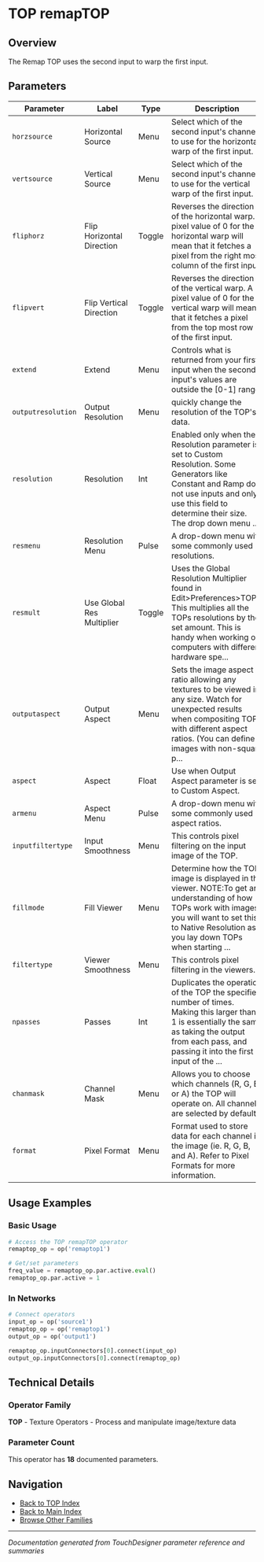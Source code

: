 # TOP remapTOP

## Overview

The Remap TOP uses the second input to warp the first input.

## Parameters

| Parameter | Label | Type | Description |
|-----------|-------|------|-------------|
| `horzsource` | Horizontal Source | Menu | Select which of the second input's channels to use for the horizontal warp of the first input. |
| `vertsource` | Vertical Source | Menu | Select which of the second input's channels to use for the vertical warp of the first input. |
| `fliphorz` | Flip Horizontal Direction | Toggle | Reverses the direction of the horizontal warp. A pixel value of 0 for the horizontal warp will mean that it fetches a pixel from the right most column of the first input. |
| `flipvert` | Flip Vertical Direction | Toggle | Reverses the direction of the vertical warp. A pixel value of 0 for the vertical warp will mean that it fetches a pixel from the top most row of the first input. |
| `extend` | Extend | Menu | Controls what is returned from your first input when the second input's values are outside the [0-1] range. |
| `outputresolution` | Output Resolution | Menu | quickly change the resolution of the TOP's data. |
| `resolution` | Resolution | Int | Enabled only when the Resolution parameter is set to Custom Resolution. Some Generators like Constant and Ramp do not use inputs and only use this field to determine their size. The drop down menu ... |
| `resmenu` | Resolution Menu | Pulse | A drop-down menu with some commonly used resolutions. |
| `resmult` | Use Global Res Multiplier | Toggle | Uses the Global Resolution Multiplier found in Edit>Preferences>TOPs. This multiplies all the TOPs resolutions by the set amount. This is handy when working on computers with different hardware spe... |
| `outputaspect` | Output Aspect | Menu | Sets the image aspect ratio allowing any textures to be viewed in any size. Watch for unexpected results when compositing TOPs with different aspect ratios. (You can define images with non-square p... |
| `aspect` | Aspect | Float | Use when Output Aspect parameter is set to Custom Aspect. |
| `armenu` | Aspect Menu | Pulse | A drop-down menu with some commonly used aspect ratios. |
| `inputfiltertype` | Input Smoothness | Menu | This controls pixel filtering on the input image of the TOP. |
| `fillmode` | Fill Viewer | Menu | Determine how the TOP image is displayed in the viewer. NOTE:To get an understanding of how TOPs work with images, you will want to set this to Native Resolution as you lay down TOPs when starting ... |
| `filtertype` | Viewer Smoothness | Menu | This controls pixel filtering in the viewers. |
| `npasses` | Passes | Int | Duplicates the operation of the TOP the specified number of times. Making this larger than 1 is essentially the same as taking the output from each pass, and passing it into the first input of the ... |
| `chanmask` | Channel Mask | Menu | Allows you to choose which channels (R, G, B, or A) the TOP will operate on. All channels are selected by default. |
| `format` | Pixel Format | Menu | Format used to store data for each channel in the image (ie. R, G, B, and A). Refer to Pixel Formats for more information. |

## Usage Examples

### Basic Usage

```python
# Access the TOP remapTOP operator
remaptop_op = op('remaptop1')

# Get/set parameters
freq_value = remaptop_op.par.active.eval()
remaptop_op.par.active = 1
```

### In Networks

```python
# Connect operators
input_op = op('source1')
remaptop_op = op('remaptop1')
output_op = op('output1')

remaptop_op.inputConnectors[0].connect(input_op)
output_op.inputConnectors[0].connect(remaptop_op)
```

## Technical Details

### Operator Family

**TOP** - Texture Operators - Process and manipulate image/texture data

### Parameter Count

This operator has **18** documented parameters.

## Navigation

- [Back to TOP Index](../TOP/TOP_INDEX.md)
- [Back to Main Index](../OPERATORS_INDEX.md)
- [Browse Other Families](../OPERATORS_INDEX.md#quick-navigation)

---
*Documentation generated from TouchDesigner parameter reference and summaries*
